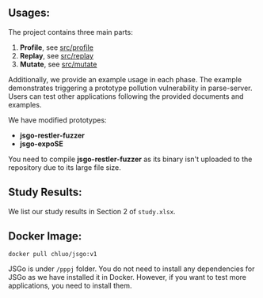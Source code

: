 ## Usages:
The project contains three main parts:
1. **Profile**, see [src/profile](https://github.com/WHU-seclab/JSGo/blob/main/src/profile/readme.md)
2. **Replay**, see [src/replay](https://github.com/WHU-seclab/JSGo/blob/main/src/replay/readme.md)
3. **Mutate**, see [src/mutate](https://github.com/WHU-seclab/JSGo/blob/main/src/mutate/readme.md)

Additionally, we provide an example usage in each phase. The example demonstrates triggering a prototype pollution vulnerability in parse-server. Users can test other applications following the provided documents and examples.

We have modified prototypes:
- **jsgo-restler-fuzzer**
- **jsgo-expoSE**

You need to compile **jsgo-restler-fuzzer** as its binary isn't uploaded to the repository due to its large file size.

## Study Results:
We list our study results in Section 2 of `study.xlsx`.

## Docker Image:
```docker pull chluo/jsgo:v1```

JSGo is under ```/pppj``` folder. You do not need to install any dependencies for JSGo as we have installed it in Docker. However, if you want to test more applications, you need to install them.
